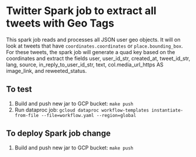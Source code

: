 # Twitter Spark job to extract all tweets with Geo Tags
This spark job reads and processes all JSON user geo objects. It will on look at tweets that have 
`coordinates.coordinates` or `place.bounding_box`. For these tweets, the spark job will generate a quad key based on the coordinates and extract the fields user, user_id_str, created_at, tweet_id_str, lang, source, in_reply_to_user_id_str, text, col.media_url_https AS image_link, and reweeted_status.

## To test
1. Build and push new jar to GCP bucket: `make push` 
2. Run dataproc job: `gcloud dataproc workflow-templates instantiate-from-file --file=workflow.yaml --region=global`

## To deploy Spark job change
1. Build and push new jar to GCP bucket: `make push`

